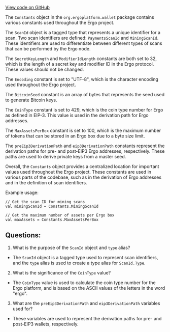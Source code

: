 [View code on GitHub](https://github.com/ergoplatform/ergo/ergo-wallet/src/main/scala/org/ergoplatform/wallet/Constants.scala)

The `Constants` object in the `org.ergoplatform.wallet` package contains various constants used throughout the Ergo project. 

The `ScanId` object is a tagged type that represents a unique identifier for a scan. Two scan identifiers are defined: `PaymentsScanId` and `MiningScanId`. These identifiers are used to differentiate between different types of scans that can be performed by the Ergo node. 

The `SecretKeyLength` and `ModifierIdLength` constants are both set to 32, which is the length of a secret key and modifier ID in the Ergo protocol. These values should not be changed. 

The `Encoding` constant is set to "UTF-8", which is the character encoding used throughout the Ergo project. 

The `BitcoinSeed` constant is an array of bytes that represents the seed used to generate Bitcoin keys. 

The `CoinType` constant is set to 429, which is the coin type number for Ergo as defined in EIP-3. This value is used in the derivation path for Ergo addresses. 

The `MaxAssetsPerBox` constant is set to 100, which is the maximum number of tokens that can be stored in an Ergo box due to a byte size limit. 

The `preEip3DerivationPath` and `eip3DerivationPath` constants represent the derivation paths for pre- and post-EIP3 Ergo addresses, respectively. These paths are used to derive private keys from a master seed. 

Overall, the `Constants` object provides a centralized location for important values used throughout the Ergo project. These constants are used in various parts of the codebase, such as in the derivation of Ergo addresses and in the definition of scan identifiers. 

Example usage:
```
// Get the scan ID for mining scans
val miningScanId = Constants.MiningScanId

// Get the maximum number of assets per Ergo box
val maxAssets = Constants.MaxAssetsPerBox
```
## Questions: 
 1. What is the purpose of the `ScanId` object and `type` alias?
- The `ScanId` object is a tagged type used to represent scan identifiers, and the `type` alias is used to create a type alias for `ScanId.Type`.

2. What is the significance of the `CoinType` value?
- The `CoinType` value is used to calculate the coin type number for the Ergo platform, and is based on the ASCII values of the letters in the word "ergo".

3. What are the `preEip3DerivationPath` and `eip3DerivationPath` variables used for?
- These variables are used to represent the derivation paths for pre- and post-EIP3 wallets, respectively.